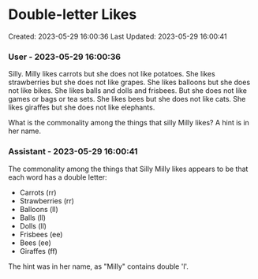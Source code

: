 # Double-letter Likes

Created: 2023-05-29 16:00:36
Last Updated: 2023-05-29 16:00:41

### User - 2023-05-29 16:00:36

Silly. Milly likes carrots but she does not like potatoes. She likes strawberries but she does not like grapes. She likes balloons but she does not like bikes. She likes balls and dolls and frisbees. But she does not like games or bags or tea sets. She likes bees but she does not like cats. She likes giraffes but she does not like elephants.

What is the commonality among the things that silly Milly likes? A hint is in her name.

### Assistant - 2023-05-29 16:00:41

The commonality among the things that Silly Milly likes appears to be that each word has a double letter: 

- Carrots (rr)
- Strawberries (rr)
- Balloons (ll)
- Balls (ll)
- Dolls (ll)
- Frisbees (ee)
- Bees (ee)
- Giraffes (ff)

The hint was in her name, as "Milly" contains double 'l'.

